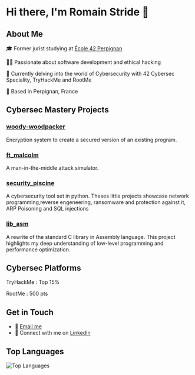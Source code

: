 # Hi there, I'm Romain Stride 👋

## About Me
🎓 Former jurist studying at [École 42 Perpignan](https://www.42.fr/)

👨‍💻 Passionate about software development and ethical hacking

🌱 Currently delving into the world of Cybersecurity with 42 Cybersec Speciality, TryHackMe and RootMe

📍 Based in Perpignan, France

## Cybersec Mastery Projects

### [woody-woodpacker](https://github.com/rstride/woody-woodpacker)
Encryption system to create a secured version of an existing program.

### [ft_malcolm](https://github.com/rstride/ft_malcolm)
A man-in-the-middle attack simulator.

### [security_piscine](https://github.com/rstride/security_piscine)
A cybersecurity tool set in python. Theses little projects showcase network programming,reverse engeneering, ransomware and protection against it, ARP Poisoning and SQL injections 
 
### [lib_asm](https://github.com/rstride/lib_asm)
A rewrite of the standard C library in Assembly language. This project highlights my deep understanding of low-level programming and performance optimization.

## Cybersec Platforms

TryHackMe : Top 15%

RootMe : 500 pts

## Get in Touch
- 📧 [Email me](mailto:romain.stride@gmail.com)
- 💼 Connect with me on [LinkedIn](https://www.linkedin.com/in/romainstride)

## Top Languages
![Top Languages](https://github-readme-stats.vercel.app/api/top-langs/?username=rstride&layout=compact&theme=radical)
